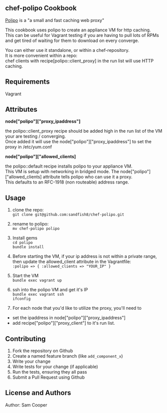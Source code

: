 chef-polipo Cookbook
--------------------

[Polipo](http://www.pps.univ-paris-diderot.fr/~jch/software/polipo/) is a "a small and fast caching web proxy"  

This cookbook uses polipo to create an appliance VM for http caching.  
This can be useful for Vagrant testing if you are having to pull lots of RPMs and get tired of waiting for them to download on every converge.  

You can either use it standalone, or within a chef-repository.  
It is more convenient within a repo:  
chef clients with recipe\[polipo::client\_proxy\] in the run list will use HTTP caching.  

Requirements
------------

Vagrant


Attributes
----------

**node["polipo"]["proxy_ipaddress"]**

the polipo::client\_proxy recipe should be added high in the run list of the VM your are testing / converging.  
Once added it will use the node["polipo"]["proxy_ipaddress"] to set the proxy in /etc/yum.conf

**node["polipo"]["allowed_clients]**

the polipo::default recipe installs polipo to your appliance VM.  
This VM is setup with networking in bridged mode. 
The node["polipo"]["allowed_clients] attribute tells polipo who can use it a proxy.  
This defaults to an RFC-1918 (non routeable) address range.  


Usage
-----

1. clone the repo:  
`git clone git@github.com:sandfish8/chef-polipo.git`  

2. rename to polipo:  
`mv chef-polipo polipo`  

3. Install gems  
`cd polipo`  
`bundle install`

4. Before starting the VM, if your ip address is not within a private range, then update the allowed\_client attribute in the Vagrantfile:  
`:polipo => {
   :allowed_clients => "YOUR_IP"
 } `

5. Start the VM  
`bundle exec vagrant up`

6. ssh into the polipo VM and get it's IP  
`bundle exec vagrant ssh`  
`ifconfig`

7. For each node that you'd like to utilize the proxy, you'll need to  

  * set the ipaddress in node["polipo"]["proxy_ipaddress"]
  * add recipe["polipo"]["proxy\_client"] to it's run list.


Contributing
------------

1. Fork the repository on Github
2. Create a named feature branch (like `add_component_x`)
3. Write your change
4. Write tests for your change (if applicable)
5. Run the tests, ensuring they all pass
6. Submit a Pull Request using Github

License and Authors
-------------------
Author: Sam Cooper
